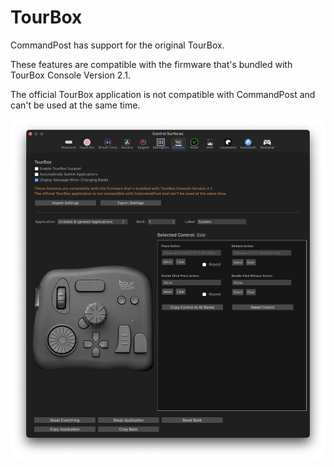 # TourBox

CommandPost has support for the original TourBox.

These features are compatible with the firmware that's bundled with TourBox Console Version 2.1.

The official TourBox application is not compatible with CommandPost and can't be used at the same time.

![](../static/controlsurface-tourbox.png)